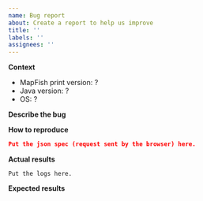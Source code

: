 ```yaml
---
name: Bug report
about: Create a report to help us improve
title: ''
labels: ''
assignees: ''
---
```


**Context**

-   MapFish print version: ?
-   Java version: ?
-   OS: ?

**Describe the bug**

<!-- A clear and concise description of what the bug is. -->

**How to reproduce**

<!-- Attach a ZIP archive of the application config to the issue. -->

```json
Put the json spec (request sent by the browser) here.
```

**Actual results**

<!-- Describe the obtained (wrong) results and attach the PDF, when possible. -->

```
Put the logs here.
```

**Expected results**

<!-- Describe the results you are expecting -->
